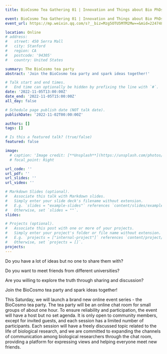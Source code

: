 ```yaml
---
title: BioCosmo Tea Gathering 01 | Innovation and Things about Bio PhDs

event: BioCosmo Tea Gathering 01 | Innovation and Things about Bio PhDs
event_url: https://mp.weixin.qq.com/s?__biz=Mzg5OTU5MTM2Mw==&mid=2247484144&idx=1&sn=650333b4c39c39c43cd6d71649702a2d&chksm=c051bf5cf726364a99ec5f44391b96135961b329d5e423ad8a56876725a9b326210affc5fe50#rd

location: Online
# address:
#   street: 450 Serra Mall
#   city: Stanford
#   region: CA
#   postcode: '94305'
#   country: United States

summary: The BioCosmo tea party
abstract: 'Join the BioCosmo tea party and spark ideas together!'

# Talk start and end times.
#   End time can optionally be hidden by prefixing the line with `#`.
date: '2022-11-05T13:00:00Z'
date_end: '2022-11-05T15:00:00Z'
all_day: false

# Schedule page publish date (NOT talk date).
publishDate: '2022-11-02T00:00:00Z'

authors: []
tags: []

# Is this a featured talk? (true/false)
featured: false

image:
  # caption: 'Image credit: [**Unsplash**](https://unsplash.com/photos/bzdhc5b3Bxs)'
  # focal_point: Right

url_code: ''
url_pdf: ''
url_slides: ''
url_video: ''

# Markdown Slides (optional).
#   Associate this talk with Markdown slides.
#   Simply enter your slide deck's filename without extension.
#   E.g. `slides = "example-slides"` references `content/slides/example-slides.md`.
#   Otherwise, set `slides = ""`.
slides:

# Projects (optional).
#   Associate this post with one or more of your projects.
#   Simply enter your project's folder or file name without extension.
#   E.g. `projects = ["internal-project"]` references `content/project/deep-learning/index.md`.
#   Otherwise, set `projects = []`.
projects:
---
```

Do you have a lot of ideas but no one to share them with?

Do you want to meet friends from different universities?

Are you willing to explore the truth through sharing and discussion?

Join the BioCosmo tea party and spark ideas together!

This Saturday, we will launch a brand new online event series - the BioCosmo tea party. The tea party will be an online chat room for small groups of about one hour. To ensure reliability and participation, the event will have a host but no set agenda. It is only open to community members, except for invited guests, and each session has a limited number of participants. Each session will have a freely discussed topic related to the life of biological research, and we are committed to expanding the channels of communication among biological researchers through the chat room, providing a platform for expressing views and helping everyone meet new friends.